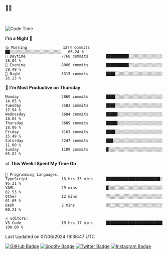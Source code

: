### 🤙🍺

<!-- <a href="https://github-readme-stats.vercel.app/api?username=hzak2xx&count_private=true&show_icons=true&theme=dracula">
  <img align="center" src="https://github-readme-stats.vercel.app/api?username=hzak2xx&count_private=true&show_icons=true&theme=dracula" />
</a>
</br> -->
</br>

<!--START_SECTION:waka-->
![Code Time](http://img.shields.io/badge/Code%20Time-3%2C388%20hrs%202%20mins-blue)

**I'm a Night 🦉** 

```text
🌞 Morning                1274 commits        ██░░░░░░░░░░░░░░░░░░░░░░░   06.24 % 
🌆 Daytime                7768 commits        ██████████░░░░░░░░░░░░░░░   38.04 % 
🌃 Evening                8066 commits        ██████████░░░░░░░░░░░░░░░   39.49 % 
🌙 Night                  3315 commits        ████░░░░░░░░░░░░░░░░░░░░░   16.23 % 
```
📅 **I'm Most Productive on Thursday** 

```text
Monday                   2869 commits        ████░░░░░░░░░░░░░░░░░░░░░   14.05 % 
Tuesday                  3582 commits        ████░░░░░░░░░░░░░░░░░░░░░   17.54 % 
Wednesday                3684 commits        █████░░░░░░░░░░░░░░░░░░░░   18.04 % 
Thursday                 3689 commits        █████░░░░░░░░░░░░░░░░░░░░   18.06 % 
Friday                   3163 commits        ████░░░░░░░░░░░░░░░░░░░░░   15.49 % 
Saturday                 2247 commits        ███░░░░░░░░░░░░░░░░░░░░░░   11.00 % 
Sunday                   1189 commits        █░░░░░░░░░░░░░░░░░░░░░░░░   05.82 % 
```


📊 **This Week I Spent My Time On** 

```text
💬 Programming Languages: 
TypeScript               18 hrs 33 mins      ████████████████████████░   96.21 % 
YAML                     29 mins             █░░░░░░░░░░░░░░░░░░░░░░░░   02.53 % 
Other                    12 mins             ░░░░░░░░░░░░░░░░░░░░░░░░░   01.05 % 
Bash                     2 mins              ░░░░░░░░░░░░░░░░░░░░░░░░░   00.21 % 

🔥 Editors: 
VS Code                  19 hrs 17 mins      █████████████████████████   100.00 % 
```


 Last Updated on 07/06/2024 19:36:47 UTC
<!--END_SECTION:waka-->

[![GitHub Badge](https://img.shields.io/badge/GitHub-100000?style=for-the-badge&logo=github&logoColor=white)](https://github.com/hzak2xx)
[![Spotify Badge](https://img.shields.io/badge/Spotify-1ED760?&style=for-the-badge&logo=spotify&logoColor=white)](https://open.spotify.com/user/uf90s6sbbh75a1mt44clkhkvf)
[![Twitter Badge](https://img.shields.io/badge/Twitter-1DA1F2?style=for-the-badge&logo=twitter&logoColor=white)](https://twitter.com/hzak2xx)
[![Instagram Badge](https://img.shields.io/badge/Instagram-E4405F?style=for-the-badge&logo=instagram&logoColor=white)](https://www.instagram.com/hzak2xx/)
